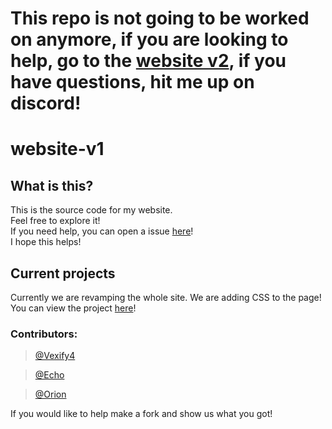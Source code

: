 # This repo is not going to be worked on anymore, if you are looking to help, go to the [website v2](https://github.com/3kh0/3kh0.github.io), if you have questions, hit me up on discord!<br>

# website-v1<br>


## What is this?

This is the source code for my website. <br>
Feel free to explore it! <br>
If you need help, you can open a issue [here](https://github.com/3kh0/3kh0.github.io/issues/new)!<br>
I hope this helps!<br>

## Current projects

Currently we are revamping the whole site. We are adding CSS to the page!<br>
You can view the project [here](https://github.com/3kh0/3kh0.github.io/projects/1)!

### Contributors:
> [@Vexify4](https://github.com/Vexify4)

> [@Echo](https://github.com/3kh0)

> [@Orion](https://github.com/the-0r10n)

If you would like to help make a fork and show us what you got!
